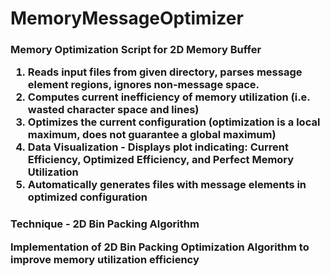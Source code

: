 # MemoryMessageOptimizer

<h3> Memory Optimization Script for 2D Memory Buffer

1) Reads input files from given directory, parses message element regions, ignores non-message space.
2) Computes current inefficiency of memory utilization (i.e. wasted character space and lines)
3) Optimizes the current configuration (optimization is a local maximum, does not guarantee a global maximum)
4) Data Visualization - Displays plot indicating: Current Efficiency, Optimized Efficiency, and Perfect Memory Utilization
5) Automatically generates files with message elements in optimized configuration

<h3>  Technique - 2D Bin Packing Algorithm
  
  
Implementation of 2D Bin Packing Optimization Algorithm to improve memory utilization efficiency


